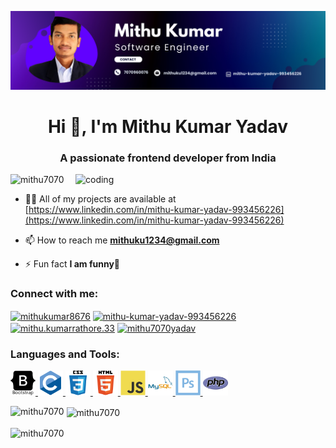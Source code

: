 ![logo](https://github.com/mithu7070/mithu7070/blob/main/Banner.png)
<h1 align="center">Hi 👋, I'm Mithu Kumar Yadav</h1>
<h3 align="center">A passionate frontend developer from India</h3>
<img align="right" alt="coding" width="400" src="https://cdn.dribbble.com/users/1162077/screenshots/3848914/programmer.gif">

<p align="left"> <img src="https://komarev.com/ghpvc/?username=mithu7070&label=Profile%20views&color=0e75b6&style=flat" alt="mithu7070" /> </p>

- 👨‍💻 All of my projects are available at [https://www.linkedin.com/in/mithu-kumar-yadav-993456226](https://www.linkedin.com/in/mithu-kumar-yadav-993456226)

- 📫 How to reach me **mithuku1234@gmail.com**

- ⚡ Fun fact **I am funny🤪**

<h3 align="left">Connect with me:</h3>
<p align="left">
<a href="https://twitter.com/mithukumar8676" target="blank"><img align="center" src="https://raw.githubusercontent.com/rahuldkjain/github-profile-readme-generator/master/src/images/icons/Social/twitter.svg" alt="mithukumar8676" height="30" width="40" /></a>
<a href="https://linkedin.com/in/mithu-kumar-yadav-993456226" target="blank"><img align="center" src="https://raw.githubusercontent.com/rahuldkjain/github-profile-readme-generator/master/src/images/icons/Social/linked-in-alt.svg" alt="mithu-kumar-yadav-993456226" height="30" width="40" /></a>
<a href="https://fb.com/mithu.kumarrathore.33" target="blank"><img align="center" src="https://raw.githubusercontent.com/rahuldkjain/github-profile-readme-generator/master/src/images/icons/Social/facebook.svg" alt="mithu.kumarrathore.33" height="30" width="40" /></a>
<a href="https://instagram.com/mithu7070yadav" target="blank"><img align="center" src="https://raw.githubusercontent.com/rahuldkjain/github-profile-readme-generator/master/src/images/icons/Social/instagram.svg" alt="mithu7070yadav" height="30" width="40" /></a>
</p>

<h3 align="left">Languages and Tools:</h3>
<p align="left"> <a href="https://getbootstrap.com" target="_blank" rel="noreferrer"> <img src="https://raw.githubusercontent.com/devicons/devicon/master/icons/bootstrap/bootstrap-plain-wordmark.svg" alt="bootstrap" width="40" height="40"/> </a> <a href="https://www.cprogramming.com/" target="_blank" rel="noreferrer"> <img src="https://raw.githubusercontent.com/devicons/devicon/master/icons/c/c-original.svg" alt="c" width="40" height="40"/> </a> <a href="https://www.w3schools.com/css/" target="_blank" rel="noreferrer"> <img src="https://raw.githubusercontent.com/devicons/devicon/master/icons/css3/css3-original-wordmark.svg" alt="css3" width="40" height="40"/> </a> <a href="https://www.w3.org/html/" target="_blank" rel="noreferrer"> <img src="https://raw.githubusercontent.com/devicons/devicon/master/icons/html5/html5-original-wordmark.svg" alt="html5" width="40" height="40"/> </a> <a href="https://developer.mozilla.org/en-US/docs/Web/JavaScript" target="_blank" rel="noreferrer"> <img src="https://raw.githubusercontent.com/devicons/devicon/master/icons/javascript/javascript-original.svg" alt="javascript" width="40" height="40"/> </a> <a href="https://www.mysql.com/" target="_blank" rel="noreferrer"> <img src="https://raw.githubusercontent.com/devicons/devicon/master/icons/mysql/mysql-original-wordmark.svg" alt="mysql" width="40" height="40"/> </a> <a href="https://www.photoshop.com/en" target="_blank" rel="noreferrer"> <img src="https://raw.githubusercontent.com/devicons/devicon/master/icons/photoshop/photoshop-line.svg" alt="photoshop" width="40" height="40"/> </a> <a href="https://www.php.net" target="_blank" rel="noreferrer"> <img src="https://raw.githubusercontent.com/devicons/devicon/master/icons/php/php-original.svg" alt="php" width="40" height="40"/> </a> </p>

<p><img align="left" src="https://github-readme-stats.vercel.app/api/top-langs?username=mithu7070&show_icons=true&locale=en&layout=compact" alt="mithu7070" /></p>

<p>&nbsp;<img align="center" src="https://github-readme-stats.vercel.app/api?username=mithu7070&show_icons=true&locale=en" alt="mithu7070" /></p>

<p><img align="center" src="https://github-readme-streak-stats.herokuapp.com/?user=mithu7070&" alt="mithu7070" /></p>
